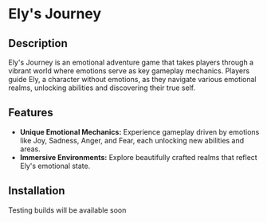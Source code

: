 # Ely's Journey

## Description
Ely's Journey is an emotional adventure game that takes players through a vibrant world where emotions serve as key gameplay mechanics. Players guide Ely, a character without emotions, as they navigate various emotional realms, unlocking abilities and discovering their true self.

## Features
- **Unique Emotional Mechanics:** Experience gameplay driven by emotions like Joy, Sadness, Anger, and Fear, each unlocking new abilities and areas.
- **Immersive Environments:** Explore beautifully crafted realms that reflect Ely's emotional state.

## Installation
Testing builds will be available soon
